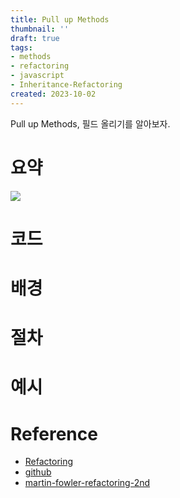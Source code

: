 ```yaml
---
title: Pull up Methods
thumbnail: ''
draft: true
tags:
- methods
- refactoring
- javascript
- Inheritance-Refactoring
created: 2023-10-02
---
```


Pull up Methods, 필드 올리기를 알아보자.

# 요약

![](Screen%20Shot%202023-10-02%20at%205.17.17%20PM.png)

# 코드

# 배경

# 절차

# 예시

# Reference

* [Refactoring](https://product.kyobobook.co.kr/detail/S000001810241)
* [github](https://github.com/WegraLee/Refactoring)
* [martin-fowler-refactoring-2nd](https://github.com/wickedwukong/martin-fowler-refactoring-2nd)
